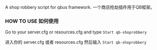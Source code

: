 A shop robbery script for qbus framework.
 一个商店抢劫插件用于QB框架。

### HOW TO USE 如何使用
Go to your server.cfg or resources.cfg and type `Start qb-shoprobbery`

进入你的 server.cfg 或者 resources.cfg 然后输入 `Start qb-shoprobbery`

